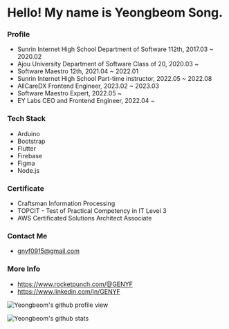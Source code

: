 # Hello! My name is Yeongbeom Song.

### Profile
- Sunrin Internet High School Department of Software 112th, 2017.03 ~ 2020.02
- Ajou University Department of Software Class of 20, 2020.03 ~
- Software Maestro 12th, 2021.04 ~ 2022.01
- Sunrin Internet High School Part-time instructor, 2022.05 ~ 2022.08
- AllCareDX Frontend Engineer, 2023.02 ~ 2023.03
- Software Maestro Expert, 2022.05 ~
- EY Labs CEO and Frontend Engineer, 2022.04 ~


### Tech Stack
- Arduino
- Bootstrap
- Flutter
- Firebase
- Figma
- Node.js


### Certificate
- Craftsman Information Processing
- TOPCIT - Test of Practical Competency in IT Level 3 
- AWS Certificated Solutions Architect Associate


### Contact Me
- gnyf0915@gmail.com

### More Info
- https://www.rocketpunch.com/@GENYF
- https://www.linkedin.com/in/GENYF


![Yeongbeom's github profile view](https://komarev.com/ghpvc/?username=GENYF)

![Yeongbeom's github stats](https://github-readme-stats.vercel.app/api?username=GENYF&count_private=true&show_icons=true)
